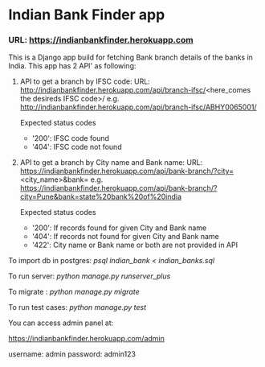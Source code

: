 # Indian Bank Finder app
### URL: https://indianbankfinder.herokuapp.com 

This is a Django app build for fetching Bank branch details of the banks in India.
This app has 2 API' as following:

1. API to get a branch by IFSC code:
   URL: http://indianbankfinder.herokuapp.com/api/branch-ifsc/<here_comes the desireds IFSC code>/
   e.g. http://indianbankfinder.herokuapp.com/api/branch-ifsc/ABHY0065001/
   
   Expected status codes
   
   * '200': IFSC code found 
   * '404': IFSC code not found 

2. API to get a branch by City name and Bank name:
   URL: https://indianbankfinder.herokuapp.com/api/bank-branch/?city=<city_name>&bank=<bank name>
   e.g. https://indianbankfinder.herokuapp.com/api/bank-branch/?city=Pune&bank=state%20bank%20of%20india
   
   Expected status codes
   
   * '200': If records found for given City and Bank name
   * '404': If records not found for given City and Bank name
   * '422': City name or Bank name or both are not provided in API
 

To import db in postgres: *psql indian_bank < indian_banks.sql*
 
To run server: *python manage.py runserver_plus* 

To migrate : *python manage.py migrate*
 
To run test cases: *python manage.py test* 

You can access admin panel at:

https://indianbankfinder.herokuapp.com/admin

username: admin password: admin123
  
 